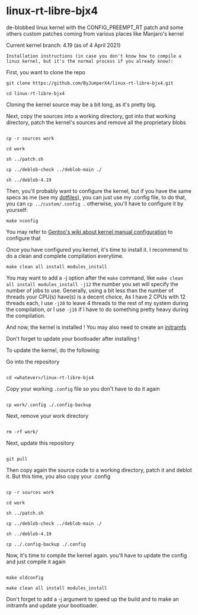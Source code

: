 # linux-rt-libre-bjx4

de-blobbed linux kernel with the CONFIG_PREEMPT_RT patch and some others custom patches coming from various places like Manjaro's kernel 

Current kernel branch: 4.19 (as of 4 April 2021)



`Installation instructions (in case you don't know how to compile a linux kernel, but it's the normal process if you already know):`

First, you want to clone the repo
```
git clone https://github.com/ByJumperX4/linux-rt-libre-bjx4.git

cd linux-rt-libre-bjx4

```

Cloning the kernel source may be a bit long, as it's pretty big.

Next, copy the sources into a working directory, got into that working directory, patch the kernel's sources and remove all the proprietary blobs

```

cp -r sources work

cd work

sh ../patch.sh

cp ../deblob-check ../deblob-main ./

sh ../deblob-4.19

```


Then, you'll probably want to configure the kernel, but if you have the same specs as me (see my [dotfiles](http://github.com/ByJumperX4/dotfiles.git)), you can just use my .config file, to do that, you can `cp ../custom/.config .` otherwise, you'll have to configure it by yourself:

```
make nconfig
```

You may refer to [Gentoo's wiki about kernel manual configuration](https://wiki.gentoo.org/wiki/Kernel/Configuration#Configuration) to configure that

Once you have configured you kernel, it's time to install it. I recommend to do a clean and complete compilation everytime.

```
make clean all install modules_install
```

You may want to add a -j option after the `make` command, like `make clean all install modules_install -j12` the number you set will specify the number of jobs to use.
Generally, using a bit less than the number of threads your CPU(s) have(s) is a decent choice, As I have 2 CPUs with 12 threads each, I use `-j20` to leave 4 threads to the rest of my system during the compilation, or I use `-j16` if I have to do something pretty heavy during the compilation.

And now, the kernel is installed ! You may also need to create an [initramfs](https://wiki.gentoo.org/wiki/Initramfs)

Don't forget to update your bootloader after installing !


To update the kernel, do the following:


Go into the repository

```

cd <whatever>/linux-rt-libre-bjx4

```

Copy your working `.config` file so you don't have to do it again

```

cp work/.config ./.config-backup

```

Next, remove your work directory

```

rm -rf work/

```

Next, update this repository

```

git pull

```

Then copy again the source code to a working directory, patch it and deblot it. But this time, you also copy your .config

```

cp -r sources work

cd work

sh ../patch.sh

cp ../deblob-check ../deblob-main ./

sh ../deblob-4.19

cp ../.config-backup ./.config

```

Now, it's time to compile the kernel again. you'll have to update the config and just compile it again

```

make oldconfig

make clean all install modules_install

```

Don't forget to add a -j argument to speed up the build and to make an initramfs and update your bootloader.
